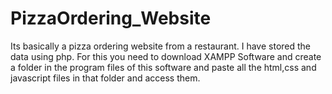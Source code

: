 # PizzaOrdering_Website
Its basically a pizza ordering website from a restaurant.
I have stored the data using php. For this you need to download XAMPP Software and create a folder in the program files of this software and paste all the html,css and javascript files in that folder and access them.
